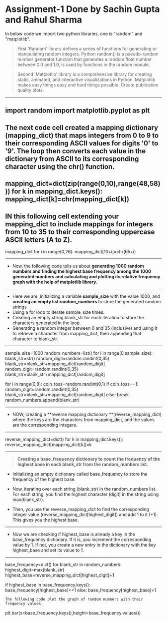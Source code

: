 # Assignment-1 Done by Sachin Gupta and Rahul Sharma
In below code we import two python libraries, one is "random" and "matplotlib".

>First 'Random' library defines a series of functions for generating or manipulating random integers. Python random() is a pseudo-random number generator function that generates a random float number between 0.0 and 1.0, is used by functions in the random module.


>Second 'Matplotlib' library is a comprehensive library for creating static, animated, and interactive visualizations in Python. Matplotlib makes easy things easy and hard things possible. Create publication quality plots.

---

import random
import matplotlib.pyplot as plt
---
The next code cell created a mapping dictionary (mapping_dict) that maps integers from 0 to 9 to their corresponding ASCII values for digits '0' to '9'. The loop then converts each value in the dictionary from ASCII to its corresponding character using the chr() function.
---
mapping_dict=dict(zip(range(0,10),range(48,58)))
for k in mapping_dict.keys():
  mapping_dict[k]=chr(mapping_dict[k])
---
  IN this following cell extending your mapping_dict to include mappings for integers from 10 to 35 to their corresponding uppercase ASCII letters (A to Z).
---
  mapping_dict
for i in range(0,26):
  mapping_dict[10+i]=chr(65+i)

  ---

* Now, the following code tells us about **generating 1000 random numbers and finding the highest base frequency among the 1000 generated numbers and calculating and plotting its relative frequency graph with the help of matplotlib library.**

---


* Here we are ,initializing a variable **sample_size** with the value 1000, and **creating an empty list random_numbers** to store the generated random strings
*  Using a for loop to iterate sample_size times.
*  Creating an empty string blank_str for each iteration to store the
   characters generated in the loop.
* Generating a random integer between 0 and 35 (inclusive) and using it to retrieve a character from mapping_dict, then appending that character to blank_str.


---


sample_size=1000
random_numbers=list()
for i in range(0,sample_size):
  blank_str=str()
  random_digit=random.randint(0,35)
  blank_str=blank_str+mapping_dict[random_digit]
  random_digit=random.randint(0,35)
  blank_str=blank_str+mapping_dict[random_digit]

  for i in range(0,8):
    coin_toss=random.randint(0,1)
    if coin_toss==1:
      random_digit=random.randint(0,35)
      blank_str=blank_str+mapping_dict[random_digit]
    else:
      break
  random_numbers.append(blank_str)

 --- 

*   NOW, creating a **reverse mapping dictionary **(reverse_mapping_dict) where the keys are the characters from mapping_dict, and the values are the corresponding integers.

---
reverse_mapping_dict=dict()
for k in mapping_dict.keys():
  reverse_mapping_dict[mapping_dict[k]]=k


 ---- 

> **Creating a base_frequency dictionary to count the frequency of the highest base in each blank_str from the random_numbers list.**



*   Initializing an empty dictionary called base_frequency to store the frequency of the highest base.


* Now, iterating over each string (blank_str) in the random_numbers list. For each string, you find the highest character (digit) in the string using max(blank_str).

*   Then, you use the reverse_mapping_dict to find the corresponding integer value (reverse_mapping_dict[highest_digit]) and add 1 to it (+1). This gives you the highest base.
---
* Now we are checking if highest_base is already a key in the base_frequency dictionary. If it is, you increment the corresponding value by 1. If not, you create a new entry in the dictionary with the key highest_base and set its value to 1.


---


base_frequency=dict()
for blank_str in random_numbers:
  highest_digit=max(blank_str)
  highest_base=reverse_mapping_dict[highest_digit]+1

  if highest_base in base_frequency.keys():
    base_frequency[highest_base]+=1
  else:
    base_frequency[highest_base]=1

    The following code plot the graph of random numbers with their frequency values.
plt.bar(x=base_frequency.keys(),height=base_frequency.values())
